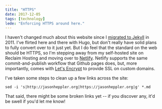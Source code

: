 ```yaml
---
title: "HTTPS"
date: 2017-12-05
tags: [technology]
lede: "Enforcing HTTPS around here."
---
```


I haven't changed much about this website since I [migrated to Jekyll](https://jasonheppler.org/2011/04/19/migrating-to-jekyll/) in 2011. I've flirted here and there with Hugo, but don't really have solid plans
to fully convert over to it just yet. But I do feel that the standard on the
web should be HTTPS, so I'm stepping away from my self-hosted site on Reclaim
Hosting and moving over to [Netlify](https://www.netlify.com/). Netlify supports the same
commit-and-publish workflow that Github pages does, but, more importantly,
comes with [Let's Encrypt](https://letsencrypt.org/) to provide SSL on custom domains.

I've taken some steps to clean up a few links across the site:

```{console}
sed -i 's|http://jasonheppler.org|https://jasonheppler.org|g' *.md
```

That said, there might be some broken links yet -- if you discover any, it'd be swell if you'd let me know!
